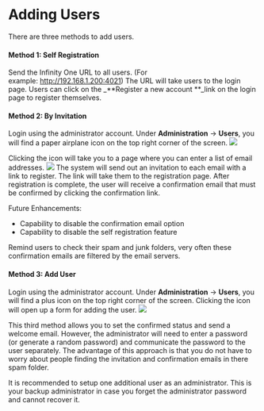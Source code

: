# <a id="users"></a>Adding Users

There are three methods to add users.

#### Method 1: Self Registration

Send the Infinity One URL to all users. (For example: http://192.168.1.200:4021)
The URL will take users to the login page. Users can click on the _**Register a new account **_link on the login page to register themselves.

#### Method 2: By Invitation

Login using the administrator account.
Under **Administration** -\> **Users**, you will find a paper airplane icon on the top right corner of the screen.
![](/images/UCC-client-3.png)

Clicking the icon will take you to a page where you can enter a list of email addresses.
![](/images/UCC-client-4.png)
The system will send out an invitation to each email with a link to register. The link will take them to the registration page.
After registration is complete, the user will receive a confirmation email that must be confirmed by clicking the confirmation link.

Future Enhancements:

*   Capability to disable the confirmation email option
*   Capability to disable the self registration feature

Remind users to check their spam and junk folders, very often these confirmation emails are filtered by the email servers.

#### Method 3: Add User

Login using the administrator account.
Under **Administration** -> **Users**, you will find a plus icon on the top right corner of the screen.
Clicking the icon will open up a form for adding the user.
![](/images/UCC-client-5.png)

This third method allows you to set the confirmed status and send a welcome email. However, the administrator will need to enter a password (or generate a random password) and communicate the password to the user separately.
The advantage of this approach is that you do not have to worry about people finding the invitation and confirmation emails in there spam folder.

It is recommended to setup one additional user as an administrator. This is your backup administrator in case you forget the administrator password and cannot recover it.